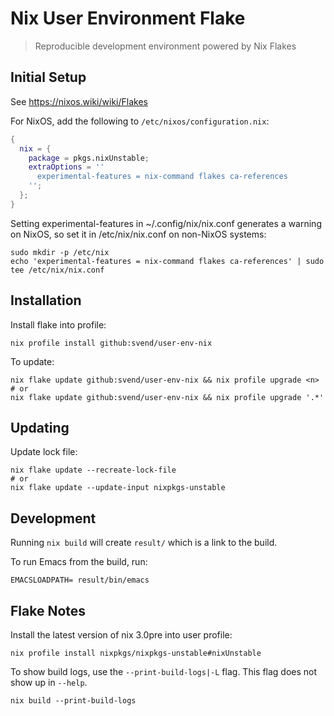 # Nix User Environment Flake

> Reproducible development environment powered by Nix Flakes

## Initial Setup

See  https://nixos.wiki/wiki/Flakes

For NixOS, add the following to `/etc/nixos/configuration.nix`:

``` nix
{
  nix = {
    package = pkgs.nixUnstable;
    extraOptions = ''
      experimental-features = nix-command flakes ca-references
    '';
  };
}
```

Setting experimental-features in ~/.config/nix/nix.conf generates a warning on
NixOS, so set it in /etc/nix/nix.conf on non-NixOS systems:

``` shell
sudo mkdir -p /etc/nix
echo 'experimental-features = nix-command flakes ca-references' | sudo tee /etc/nix/nix.conf
```

## Installation

Install flake into profile:

``` shell
nix profile install github:svend/user-env-nix
```

To update:

``` shell
nix flake update github:svend/user-env-nix && nix profile upgrade <n>
# or
nix flake update github:svend/user-env-nix && nix profile upgrade '.*'
```

## Updating

Update lock file:

``` shell
nix flake update --recreate-lock-file
# or
nix flake update --update-input nixpkgs-unstable
```

## Development

Running `nix build` will create `result/` which is a link to the build.

To run Emacs from the build, run:

``` shell
EMACSLOADPATH= result/bin/emacs
```

## Flake Notes

Install the latest version of nix 3.0pre into user profile:

``` shell
nix profile install nixpkgs/nixpkgs-unstable#nixUnstable
```

To show build logs, use the `--print-build-logs|-L` flag. This flag does not
show up in `--help`.

``` shell
nix build --print-build-logs
```

